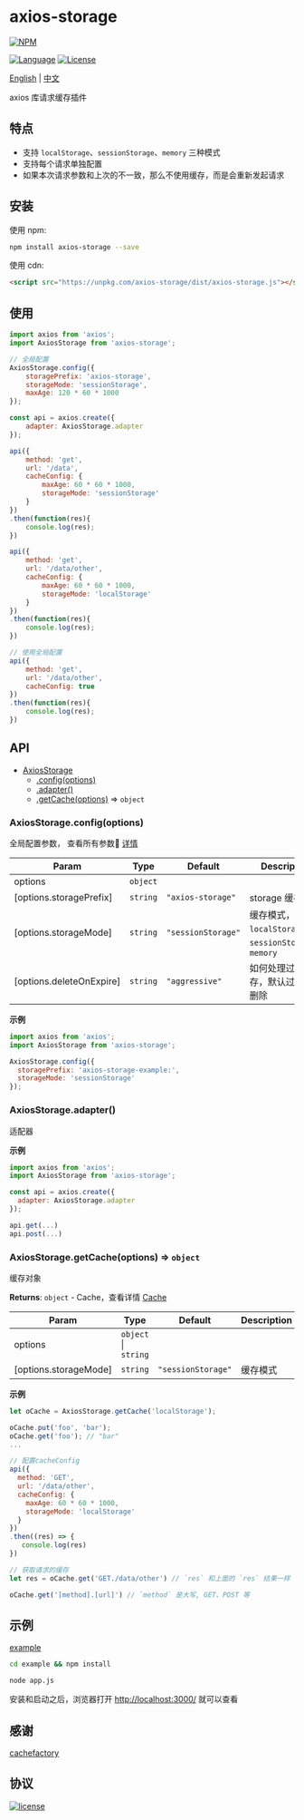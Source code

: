 # axios-storage

[![NPM][img-npm]][url-npm]

[![Language][img-javascript]][url-github]
[![License][img-mit]][url-mit]

[English](./README.md) | [中文](./README-zh.md)

axios 库请求缓存插件

## 特点

- 支持 `localStorage`、`sessionStorage`、`memory` 三种模式
- 支持每个请求单独配置
- 如果本次请求参数和上次的不一致，那么不使用缓存，而是会重新发起请求


## 安装
使用 npm:

```bash
npm install axios-storage --save
```

使用 cdn:

```html
<script src="https://unpkg.com/axios-storage/dist/axios-storage.js"></script>
```


## 使用

```javascript
import axios from 'axios';
import AxiosStorage from 'axios-storage';

// 全局配置
AxiosStorage.config({
    storagePrefix: 'axios-storage',
    storageMode: 'sessionStorage',
    maxAge: 120 * 60 * 1000
});

const api = axios.create({
    adapter: AxiosStorage.adapter
});

api({
    method: 'get',
    url: '/data',
    cacheConfig: {
        maxAge: 60 * 60 * 1000,
        storageMode: 'sessionStorage'
    }
})
.then(function(res){
    console.log(res);
})

api({
    method: 'get',
    url: '/data/other',
    cacheConfig: {
        maxAge: 60 * 60 * 1000,
        storageMode: 'localStorage'
    }
})
.then(function(res){
    console.log(res);
})

// 使用全局配置
api({
    method: 'get',
    url: '/data/other',
    cacheConfig: true
})
.then(function(res){
    console.log(res);
})
```


<a name="AxiosStorage"></a>

## API

* [AxiosStorage](#AxiosStorage)
    * [.config(options)](#AxiosStorage.config)
    * [.adapter()](#AxiosStorage.adapter)
    * [.getCache(options)](#AxiosStorage.getCache) ⇒ <code>object</code>

<a name="AxiosStorage.config"></a>

### AxiosStorage.config(options)
全局配置参数，
查看所有参数 [详情](http://www.pseudobry.com/CacheFactory/latest/Cache.html)


| Param | Type | Default | Description |
| --- | --- | --- | --- |
| options | <code>object</code> |  |  |
| [options.storagePrefix] | <code>string</code> | <code>&quot;axios-storage&quot;</code> | storage 缓存前缀 |
| [options.storageMode] | <code>string</code> | <code>&quot;sessionStorage&quot;</code> | 缓存模式，支持 `localStorage`、`sessionStorage`、`memory` |
| [options.deleteOnExpire] | <code>string</code> | <code>&quot;aggressive&quot;</code> | 如何处理过期的缓存，默认过期就会删除 |

**示例**  
```js
import axios from 'axios';
import AxiosStorage from 'axios-storage';

AxiosStorage.config({
  storagePrefix: 'axios-storage-example:',
  storageMode: 'sessionStorage'
});
```
<a name="AxiosStorage.adapter"></a>

### AxiosStorage.adapter()
适配器

**示例**  
```js
import axios from 'axios';
import AxiosStorage from 'axios-storage';

const api = axios.create({
  adapter: AxiosStorage.adapter
});

api.get(...)
api.post(...)
```
<a name="AxiosStorage.getCache"></a>

### AxiosStorage.getCache(options) ⇒ <code>object</code>
缓存对象

**Returns**: <code>object</code> - Cache，查看详情 [Cache](http://www.pseudobry.com/CacheFactory/latest/Cache.html)  

| Param | Type | Default | Description |
| --- | --- | --- | --- |
| options | <code>object</code> \| <code>string</code> |  |  |
| [options.storageMode] | <code>string</code> | <code>&quot;sessionStorage&quot;</code> | 缓存模式 |

**示例**  
```js
let oCache = AxiosStorage.getCache('localStorage');

oCache.put('foo', 'bar');
oCache.get('foo'); // "bar"
...

// 配置cacheConfig
api({
  method: 'GET',
  url: '/data/other',
  cacheConfig: {
    maxAge: 60 * 60 * 1000,
    storageMode: 'localStorage'
  }
})
.then((res) => {
   console.log(res)
})

// 获取请求的缓存
let res = oCache.get('GET./data/other') // `res` 和上面的 `res` 结果一样

oCache.get('[method].[url]') // `method` 是大写, GET、POST 等
```



## 示例
[example](./example)

```bash
cd example && npm install
```
```bash
node app.js
```
安装和启动之后，浏览器打开 [http://localhost:3000/](http://localhost:3000/) 就可以查看


## 感谢

[cachefactory](https://www.npmjs.com/package/cachefactory)


## 协议

[![license][img-mit]][url-mit]


[url-github]: https://github.com/ChanceYu/axios-storage
[url-npm]: https://www.npmjs.com/package/axios-storage
[url-mit]: https://opensource.org/licenses/mit-license.php

[img-npm]: https://nodei.co/npm/axios-storage.png?compact=true
[img-javascript]: https://img.shields.io/badge/language-JavaScript-brightgreen.svg
[img-mit]: https://img.shields.io/badge/license-MIT-blue.svg


